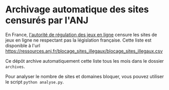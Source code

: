 # Archivage automatique des sites censurés par l'ANJ

En France, [l'autorité de régulation des jeux en ligne](https://anj.fr/) censure les sites de jeux en ligne ne respectant pas la législation française. Cette liste est disponible à l'url https://ressources.anj.fr/blocage_sites_illegaux/blocage_sites_illegaux.csv

Ce dépôt archive automatiquement cette liste tous les mois dans le dossier `archives`.

Pour analyser le nombre de sites et domaines bloquer, vous pouvez utiliser le script `python analyse.py`.
